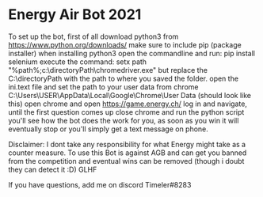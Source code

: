 # Energy Air Bot 2021
To set up the bot, first of all download python3 from https://www.python.org/downloads/
make sure to include pip (package installer) when installing python3
open the commandline and run: pip install selenium
execute the command: setx path "%path%;c:\directoryPath\chromedriver.exe" but replace the C:\directoryPath with the path to where you saved the folder.
open the ini.text file and set the path to your user data from chrome C:\Users\USER\AppData\Local\Google\Chrome\User Data (should look like this)
open chrome and open https://game.energy.ch/
log in and navigate, until the first question comes up
close chrome and run the python script
you'll see how the bot does the work for you, as soon as you win it will eventually stop or you'll simply get a text message on phone.


Disclaimer: I dont take any responsibility for what Energy might take as a counter measure. To use this Bot is against AGB and can get you banned from the competition and eventual wins can be removed (though i doubt they can detect it :D)
GLHF

If you have questions, add me on discord Timeler#8283
